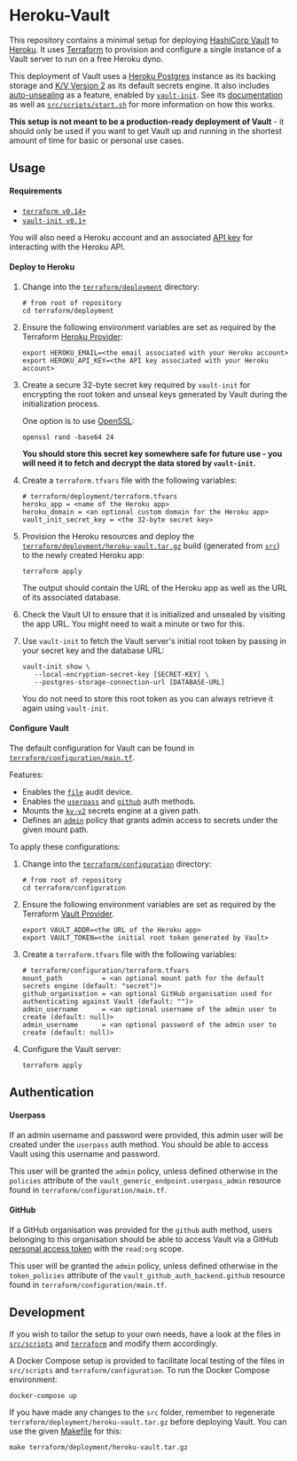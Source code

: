# Heroku-Vault

This repository contains a minimal setup for deploying [HashiCorp Vault](https://vaultproject.io/) to [Heroku](https://www.heroku.com/). It uses [Terraform](https://www.terraform.io/) to provision and configure a single instance of a Vault server to run on a free Heroku dyno.

This deployment of Vault uses a [Heroku Postgres](https://www.heroku.com/postgres) instance as its backing storage and [K/V Version 2](https://www.vaultproject.io/docs/secrets/kv/kv-v2) as its default secrets engine. It also includes [auto-unsealing](https://www.vaultproject.io/docs/concepts/seal#auto-unseal) as a feature, enabled by [`vault-init`](https://github.com/jace-ys/vault-init). See its [documentation](https://github.com/jace-ys/vault-init/blob/master/README.md) as well as [`src/scripts/start.sh`](src/scripts/start.sh) for more information on how this works.

**This setup is not meant to be a production-ready deployment of Vault** - it should only be used if you want to get Vault up and running in the shortest amount of time for basic or personal use cases.

## Usage

#### Requirements

- [`terraform v0.14+`](https://www.terraform.io/downloads.html)
- [`vault-init v0.1+`](https://github.com/jace-ys/vault-init/releases)

You will also need a Heroku account and an associated [API key](https://devcenter.heroku.com/articles/platform-api-quickstart#authentication) for interacting with the Heroku API.

#### Deploy to Heroku

1. Change into the [`terraform/deployment`](terraform/deployment) directory:

   ```shell
   # from root of repository
   cd terraform/deployment
   ```

2. Ensure the following environment variables are set as required by the Terraform [Heroku Provider](https://registry.terraform.io/providers/heroku/heroku/latest/docs):

   ```shell
   export HEROKU_EMAIL=<the email associated with your Heroku account>
   export HEROKU_API_KEY=<the API key associated with your Heroku account>
   ```

3. Create a secure 32-byte secret key required by `vault-init` for encrypting the root token and unseal keys generated by Vault during the initialization process.

   One option is to use [OpenSSL](https://www.openssl.org/):

   ```shell
   openssl rand -base64 24
   ```

   **You should store this secret key somewhere safe for future use - you will need it to fetch and decrypt the data stored by `vault-init`.**

4. Create a `terraform.tfvars` file with the following variables:

   ```shell
   # terraform/deployment/terraform.tfvars
   heroku_app = <name of the Heroku app>
   heroku_domain = <an optional custom domain for the Heroku app>
   vault_init_secret_key = <the 32-byte secret key>
   ```

5. Provision the Heroku resources and deploy the [`terraform/deployment/heroku-vault.tar.gz`](terraform/deployment/heroku-vault.tar.gz) build (generated from [`src`](src)) to the newly created Heroku app:

   ```shell
   terraform apply
   ```

   The output should contain the URL of the Heroku app as well as the URL of its associated database.

6. Check the Vault UI to ensure that it is initialized and unsealed by visiting the app URL. You might need to wait a minute or two for this.

7. Use `vault-init` to fetch the Vault server's initial root token by passing in your secret key and the database URL:

   ```shell
   vault-init show \
      --local-encryption-secret-key [SECRET-KEY] \
      --postgres-storage-connection-url [DATABASE-URL]
   ```

   You do not need to store this root token as you can always retrieve it again using `vault-init`.

#### Configure Vault

The default configuration for Vault can be found in [`terraform/configuration/main.tf`](terraform/configuration/main.tf).

Features:

- Enables the [`file`](https://www.vaultproject.io/docs/audit/file) audit device.
- Enables the [`userpass`](https://www.vaultproject.io/docs/auth/userpass) and [`github`](https://www.vaultproject.io/docs/auth/github) auth methods.
- Mounts the [`kv-v2`](https://www.vaultproject.io/docs/secrets/kv/kv-v2) secrets engine at a given path.
- Defines an [`admin`](terraform/configuration/policies/admin.tmpl) policy that grants admin access to secrets under the given mount path.

To apply these configurations:

1. Change into the [`terraform/configuration`](terraform/configuration) directory:

   ```shell
   # from root of repository
   cd terraform/configuration
   ```

2. Ensure the following environment variables are set as required by the Terraform [Vault Provider](https://registry.terraform.io/providers/hashicorp/vault/latest/docs).

   ```shell
   export VAULT_ADDR=<the URL of the Heroku app>
   export VAULT_TOKEN=<the initial root token generated by Vault>
   ```

3. Create a `terraform.tfvars` file with the following variables:

   ```shell
   # terraform/configuration/terraform.tfvars
   mount_path          = <an optional mount path for the default secrets engine (default: "secret")>
   github_organisation = <an optional GitHub organisation used for authenticating against Vault (default: "")>
   admin_username      = <an optional username of the admin user to create (default: null)>
   admin_username      = <an optional password of the admin user to create (default: null)>
   ```

4. Configure the Vault server:

   ```shell
   terraform apply
   ```

## Authentication

#### Userpass

If an admin username and password were provided, this admin user will be created under the `userpass` auth method. You should be able to access Vault using this username and password.

This user will be granted the `admin` policy, unless defined otherwise in the `policies` attribute of the `vault_generic_endpoint.userpass_admin` resource found in `terraform/configuration/main.tf`.

#### GitHub

If a GitHub organisation was provided for the `github` auth method, users belonging to this organisation should be able to access Vault via a GitHub [personal access token](https://docs.github.com/en/free-pro-team@latest/github/authenticating-to-github/creating-a-personal-access-token) with the `read:org` scope.

This user will be granted the `admin` policy, unless defined otherwise in the `token_policies` attribute of the `vault_github_auth_backend.github` resource found in `terraform/configuration/main.tf`.

## Development

If you wish to tailor the setup to your own needs, have a look at the files in [`src/scripts`](src/scripts) and [`terraform`](terraform) and modify them accordingly.

A Docker Compose setup is provided to facilitate local testing of the files in `src/scripts` and `terraform/configuration`. To run the Docker Compose environment:

```shell
docker-compose up
```

If you have made any changes to the `src` folder, remember to regenerate `terraform/deployment/heroku-vault.tar.gz` before deploying Vault. You can use the given [Makefile](Makefile) for this:

```shell
make terraform/deployment/heroku-vault.tar.gz
```
